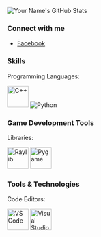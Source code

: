 
![Your Name's GitHub Stats](https://github-readme-stats.vercel.app/api?username=NicoTimothy11&show_icons=true&theme=radical)


### Connect with me
- [Facebook](https://www.facebook.com/profile.php?id=61552777208900)

### Skills
Programming Languages:

<img src="https://upload.wikimedia.org/wikipedia/commons/1/18/ISO_C%2B%2B_Logo.svg" alt="C++" width="50"/>
<img src="https://img.shields.io/badge/Python-green?style=for-the-badge&logo=python" alt="Python"/>


### Game Development Tools
Libraries:

<img src="https://raw.githubusercontent.com/raysan5/raylib/master/logo/raylib-logo.png" alt="Raylib" width="50"/>
<img src="https://www.pygame.org/pygame_logo.png" alt="Pygame" width="50"/>

### Tools & Technologies
Code Editors:

<img src="https://code.visualstudio.com/assets/favicon.ico" alt="VS Code" width="50"/>
<img src="https://upload.wikimedia.org/wikipedia/commons/6/60/Visual_Studio_Logo.svg" alt="Visual Studio" width="50"/>

